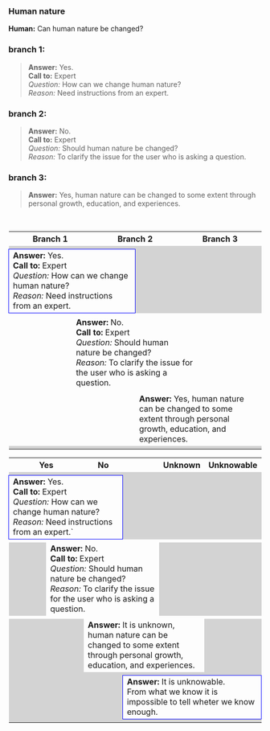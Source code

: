 ### Human nature
**Human:** Can human nature be changed?
### branch 1:
>**Answer:** Yes.</br>
**Call to:** Expert</br>
_Question:_ How can we change human nature?</br>
_Reason:_ Need instructions from an expert.
### branch 2:
>**Answer:** No.<br>
**Call to:** Expert<br>
_Question:_ Should human nature be changed?<br>
_Reason:_ To clarify the issue for the user who is asking a question.<br>
### branch 3:
>**Answer:** Yes, human nature can be changed to some extent through personal growth, education, and experiences.
</br>
<table width="100%">
	<tr>
		<th style="text-align: right; width:25%">Branch 1</th>
		<th colspan="2" style="text-align: center; width: 50%">Branch 2</th>
		<th style="text-align: left; width:25%">Branch 3</th>
 	</tr>
	<tr>
		<td colspan="4" style="background-color: lightgrey; width: 100%"> </td>
	</tr>
 	<tr>
  		<td colspan="2" style="border: 1px solid blue; width: 50%;"><b>Answer:</b> Yes.</br>
<b>Call to:</b> Expert</br>
<i>Question:</i> How can we change human nature?</br>
<i>Reason:</i> Need instructions from an expert.</td>
   		<td style="background-color: lightgrey; width: 25%"> </td>
		<td style="background-color: lightgrey; width: 25%"> </td>
 	</tr>
	<tr>
		<td colspan="4" style="width: 100%"> </td>
	</tr>
	<tr>
  		<td colspan="1" width="25%"></td>
   		<td  colspan="2" style="width: 50%;"><b>Answer:</b> No.<br>
<b>Call to:</b> Expert<br>
<i>Question:</i> Should human nature be changed?<br>
<i>Reason:</i> To clarify the issue for the user who is asking a question.</td>
		<td width="25%"></td>
 	</tr>
	<tr>
		<td colspan="4" style="width: 100%"> </td>
	</tr>
	<tr>
  		<td width="25%"></td>
   		<td width="25%"></td>
		<td colspan="2" style="width: 50%;"><b>Answer:</b> Yes, human nature can be changed to some extent through personal growth, education, and experiences.</td>
 	</tr>
	<tr>
		<td colspan="4" style="background-color: lightgrey; width: 100%"> </td>
	</tr>
</table>

<table width="100%">
	<tr>
		<th colspan="2" width="33.33%">Yes</th>
		<th colspan="1" width="16.67%">No</th>
		<th colspan="1" width="16.67%"> </th>
		<th colspan="1" width="16.67%">Unknown</th>
		<th colspan="1" width="16.67%">Unknowable</th>
 	</tr>
	<tr>
		<td colspan="6" style="background-color: lightgrey; width: 100%"> </td>
	</tr>
 	<tr>
  		<td colspan="3" style="border: 1px solid blue; width: 50%;"><b>Answer:</b> Yes.</br>
<b>Call to:</b> Expert</br>
<i>Question:</i> How can we change human nature?</br>
<i>Reason:</i> Need instructions from an expert.`</td>
   		<td colspan="1" style="background-color: lightgrey; width: 16.67%"> </td>
		<td colspan="1" style="background-color: lightgrey; width: 16.67%"> </td>
		<td colspan="1" style="background-color: lightgrey; width: 16.67%"> </td>
 	</tr>
	<tr>
		<td colspan="6" style="width: 100%"> </td>
	</tr>
	<tr>
  		<td colspan="1" style="background-color: lightgrey; width: 16.67%"> </td>
   		<td  colspan="3" style="width: 50%;"><b>Answer:</b> No.<br>
<b>Call to:</b> Expert<br>
<i>Question:</i> Should human nature be changed?<br>
<i>Reason:</i> To clarify the issue for the user who is asking a question.</td>
		<td colspan="1" style="background-color: lightgrey; width: 16.67%"> </td>
		<td colspan="1" style="background-color: lightgrey; width: 16.67%"> </td>
 	</tr>
	<tr>
		<td colspan="6" style="width: 100%"> </td>
	</tr>
	<tr>
  		<td colspan="1" style="background-color: lightgrey; width: 16.67%"> </td>
		<td colspan="1" style="background-color: lightgrey; width: 16.67%"> </td>
		<td colspan="3" style="width: 50%;"><b>Answer:</b> It is unknown,</br> human nature can be changed to some extent through personal growth, education, and experiences.</td>
		<td colspan="1" style="background-color: lightgrey; width: 16.67%"> </td>
 	</tr>
	<tr>
		<td colspan="6" style="background-color: lightgrey; width: 100%"> </td>
	</tr>
	<tr>
   		<td colspan="1" style="background-color: lightgrey; width: 16.67%"> </td>
		<td colspan="1" style="background-color: lightgrey; width: 16.67%"> </td>
		<td colspan="1" style="background-color: lightgrey; width: 16.67%"> </td>
		<td colspan="3" style="border: 1px solid blue; width: 50%;"><b>Answer:</b> It is unknowable.</br> From what we know it is impossible to tell wheter we know enough.</td>
	</tr>
	<tr>
		<td colspan="6" style="background-color: lightgrey; width: 100%"> </td>
	</tr>
</table>




